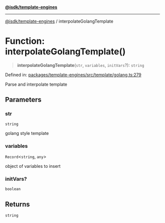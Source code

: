 [**@isdk/template-engines**](../README.md)

***

[@isdk/template-engines](../globals.md) / interpolateGolangTemplate

# Function: interpolateGolangTemplate()

> **interpolateGolangTemplate**(`str`, `variables`, `initVars`?): `string`

Defined in: [packages/template-engines/src/template/golang.ts:279](https://github.com/isdk/template-engines.js/blob/24b1ccbec627480811c0e55e7b0aa8bfa87438e3/src/template/golang.ts#L279)

Parse and interpolate template

## Parameters

### str

`string`

golang style template

### variables

`Record`\<`string`, `any`\>

object of variables to insert

### initVars?

`boolean`

## Returns

`string`
